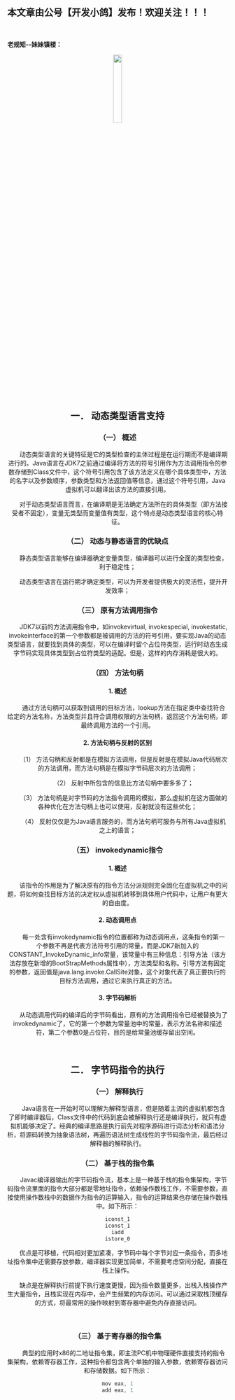 ﻿## 本文章由公号【开发小鸽】发布！欢迎关注！！！
<br>

**老规矩--妹妹镇楼：**
<center>
<img src="https://img-blog.csdnimg.cn/20200721223424816.JPG"   width="20%">

## 一．	动态类型语言支持

### （一）	概述

&nbsp;  &nbsp;  &nbsp;  &nbsp;动态类型语言的关键特征是它的类型检查的主体过程是在运行期而不是编译期进行的。Java语言在JDK7之前通过编译将方法的符号引用作为方法调用指令的参数存储到Class文件中，这个符号引用包含了该方法定义在哪个具体类型中，方法的名字以及参数顺序，参数类型和方法返回值等信息，通过这个符号引用，Java虚拟机可以翻译出该方法的直接引用。

&nbsp;  &nbsp;  &nbsp;  &nbsp;对于动态类型语言而言，在编译期是无法确定方法所在的具体类型（即方法接受者不固定），变量无类型而变量值有类型，这个特点是动态类型语言的核心特征。
<br>



### （二）	动态与静态语言的优缺点

&nbsp;  &nbsp;  &nbsp;  &nbsp;静态类型语言能够在编译器确定变量类型，编译器可以进行全面的类型检查，利于稳定性；

&nbsp;  &nbsp;  &nbsp;  &nbsp;动态类型语言在运行期才确定类型，可以为开发者提供极大的灵活性，提升开发效率；
<br>



### （三）	原有方法调用指令

&nbsp;  &nbsp;  &nbsp;  &nbsp;JDK7以前的方法调用指令中，如invokevirtual, invokespecial, invokestatic, invokeinterface的第一个参数都是被调用的方法的符号引用，要实现Java的动态类型语言，就要找到具体的类型，可以在编译时留个占位符类型，运行时动态生成字节码实现具体类型到占位符类型的适配。但是，这样的内存消耗是很大的。
<br>



### （四）	方法句柄

#### 1.	概述
&nbsp;  &nbsp;  &nbsp;  &nbsp;通过方法句柄可以获取到调用的目标方法，lookup方法在指定类中查找符合给定的方法名称，方法类型并且符合调用权限的方法句柄，返回这个方法句柄，即最终调用方法的一个引用。
<br>



#### 2.	方法句柄与反射的区别

&nbsp;  &nbsp;  &nbsp;  &nbsp;（1）	方法句柄和反射都是在模拟方法调用，但是反射是在模拟Java代码层次的方法调用，而方法句柄是在模拟字节码层次的方法调用；

&nbsp;  &nbsp;  &nbsp;  &nbsp;（2）	反射中所包含的信息比方法句柄中要多多了；

&nbsp;  &nbsp;  &nbsp;  &nbsp;（3）	方法句柄是对字节码的方法指令调用的模拟，那么虚拟机在这方面做的各种优化在方法句柄上也可以使用，反射就没有这些优化；

&nbsp;  &nbsp;  &nbsp;  &nbsp;（4）	反射仅仅是为Java语言服务的，而方法句柄可服务与所有Java虚拟机之上的语言；
<br>



### （五）	invokedynamic指令

#### 1.	概述

&nbsp;  &nbsp;  &nbsp;  &nbsp;该指令的作用是为了解决原有的指令方法分派规则完全固化在虚拟机之中的问题，将如何查找目标方法的决定权从虚拟机转移到具体用户代码中，让用户有更大的自由度。
<br>



#### 2.	动态调用点

&nbsp;  &nbsp;  &nbsp;  &nbsp;每一处含有invokedynamic指令的位置都称为动态调用点，这条指令的第一个参数不再是代表方法符号引用的常量，而是JDK7新加入的CONSTANT_InvokeDynamic_info常量，该常量中有三种信息：引导方法（该方法存放在新增的BootStrapMethods属性中），方法类型和名称。引导方法有固定的参数，返回值是java.lang.invoke.CallSite对象，这个对象代表了真正要执行的目标方法调用，通过它来执行真正的方法。
<br>



#### 3.	字节码解析

&nbsp;  &nbsp;  &nbsp;  &nbsp;从动态调用代码的编译后的字节码看出，原有的方法调用指令已经被替换为了invokedynamic了，它的第一个参数为常量池中的常量，表示方法名称和描述符，第二个参数0是占位符，目的是给常量池缓存留出空间。

<br>



## 二．	字节码指令的执行

### （一）	解释执行
&nbsp;  &nbsp;  &nbsp;  &nbsp;Java语言在一开始时可以理解为解释型语言，但是随着主流的虚拟机都包含了即时编译器后，Class文件中的代码到底会被解释执行还是编译执行，就只有虚拟机能够决定了。经典的编译思路是执行前先对程序源码进行词法分析和语法分析，将源码转换为抽象语法树，再遍历语法树生成线性的字节码指令流，最后经过解释器的解释执行。
<br>



### （二）	基于栈的指令集

&nbsp;  &nbsp;  &nbsp;  &nbsp;Javac编译器输出的字节码指令流，基本上是一种基于栈的指令集架构，字节码指令流里面的指令大部分都是零地址指令，依赖操作数栈工作，不需要参数，直接使用操作数栈中的数据作为指令的运算输入，指令的运算结果也存储在操作数栈中。如下所示：

```java
iconst_1
iconst_1
iadd
istore_0
```

&nbsp;  &nbsp;  &nbsp;  &nbsp;优点是可移植，代码相对更加紧凑，字节码中每个字节对应一条指令，而多地址指令集中还需要存放参数，编译器实现更加简单，不需要考虑空间分配，直接在栈上操作。

&nbsp;  &nbsp;  &nbsp;  &nbsp;缺点是在解释执行前提下执行速度更慢，因为指令数量更多，出栈入栈操作产生大量指令，且栈实现在内存中，会产生频繁的内存访问。可以通过采取栈顶缓存的方式，将最常用的操作映射到寄存器中避免内存直接访问。

<br>



### （三）	基于寄存器的指令集

&nbsp;  &nbsp;  &nbsp;  &nbsp;典型的应用时x86的二地址指令集，即主流PC机中物理硬件直接支持的指令集架构，依赖寄存器工作，这种指令都包含两个单独的输入参数，依赖寄存器访问和存储数据。如下所示：

```java
mov eax, 1
add eax, 1
```


